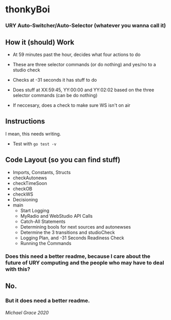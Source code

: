 # thonkyBoi

### URY Auto-Switcher/Auto-Selector (whatever you wanna call it)

## How it (should) Work

* At 59 minutes past the hour, decides what four actions to do

* These are three selector commands (or do nothing) and yes/no to a studio check

* Checks at -31 seconds it has stuff to do

* Does stuff at XX:59:45, YY:00:00 and YY:02:02 based on the three selector commands (can be do nothing)

* If neccesary, does a check to make sure WS isn't on air

## Instructions

I mean, this needs writing.

* Test with `go test -v`

## Code Layout (so you can find stuff)

* Imports, Constants, Structs
* checkAutonews
* checkTimeSoon
* checkOB
* checkWS
* Decisioning
* main
    * Start Logging
    * MyRadio and WebStudio API Calls
    * Catch-All Statements
    * Determining bools for next sources and autonewses
    * Determine the 3 transitions and studioCheck
    * Logging Plan, and -31 Seconds Readiness Check
    * Running the Commands

### Does this need a better readme, because I care about the future of URY computing and the people who may have to deal with this? 

## No.

### But it does need a better readme.

###### Michael Grace 2020